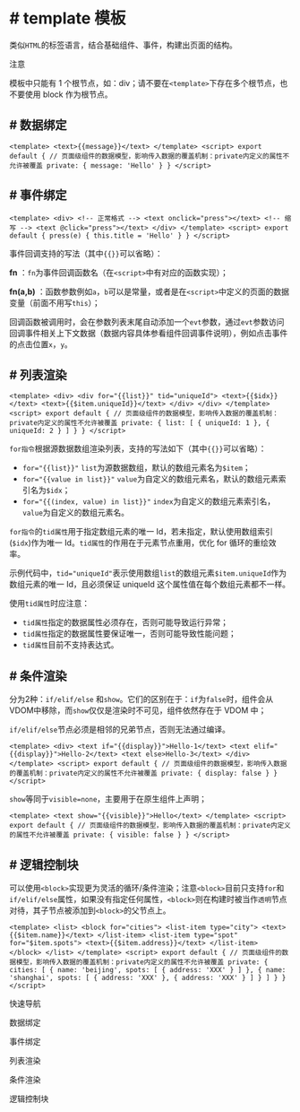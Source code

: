 <!-- 源地址: https://iot.mi.com/vela/quickapp/zh/guide/framework/template/ -->

# # template 模板

类似`HTML`的标签语言，结合基础组件、事件，构建出页面的结构。

注意

模板中只能有 1 个根节点，如：div；请不要在`<template>`下存在多个根节点，也不要使用 block 作为根节点。

## # 数据绑定

``` <template> <text>{{message}}</text> </template> <script> export default { // 页面级组件的数据模型，影响传入数据的覆盖机制：private内定义的属性不允许被覆盖 private: { message: 'Hello' } } </script> ```

## # 事件绑定

``` <template> <div> <!-- 正常格式 --> <text onclick="press"></text> <!-- 缩写 --> <text @click="press"></text> </div> </template> <script> export default { press(e) { this.title = 'Hello' } } </script> ```

事件回调支持的写法（其中`{{}}`可以省略）：

**fn** ：`fn`为事件回调函数名（在`<script>`中有对应的函数实现）；

**fn(a,b)** ：函数参数例如`a`，`b`可以是常量，或者是在`<script>`中定义的页面的数据变量（前面不用写`this`）；

回调函数被调用时，会在参数列表末尾自动添加一个`evt`参数，通过`evt`参数访问回调事件相关上下文数据（数据内容具体参看组件回调事件说明），例如点击事件的点击位置`x`，`y`。

## # 列表渲染

``` <template> <div> <div for="{{list}}" tid="uniqueId"> <text>{{$idx}}</text> <text>{{$item.uniqueId}}</text> </div> </div> </template> <script> export default { // 页面级组件的数据模型，影响传入数据的覆盖机制：private内定义的属性不允许被覆盖 private: { list: [ { uniqueId: 1 }, { uniqueId: 2 } ] } } </script> ```

`for指令`根据源数据数组渲染列表，支持的写法如下（其中`{{}}`可以省略）：

  * `for="{{list}}"` `list`为源数据数组，默认的数组元素名为`$item`；
  * `for="{{value in list}}"` `value`为自定义的数组元素名，默认的数组元素索引名为`$idx`；
  * `for="{{(index, value) in list}}"` `index`为自定义的数组元素索引名，`value`为自定义的数组元素名。

`for指令`的`tid属性`用于指定数组元素的唯一 Id，若未指定，默认使用数组索引(`$idx`)作为唯一 Id。`tid属性`的作用在于元素节点重用，优化 for 循环的重绘效率。

示例代码中，`tid="uniqueId"`表示使用数组`list`的数组元素`$item.uniqueId`作为数组元素的唯一 Id，且必须保证 uniqueId 这个属性值在每个数组元素都不一样。

使用`tid属性`时应注意：

  * `tid属性`指定的数据属性必须存在，否则可能导致运行异常；
  * `tid属性`指定的数据属性要保证唯一，否则可能导致性能问题；
  * `tid属性`目前不支持表达式。

## # 条件渲染

分为2种：`if/elif/else` 和`show`。它们的区别在于：`if`为`false`时，组件会从VDOM中移除，而`show`仅仅是渲染时不可见，组件依然存在于 VDOM 中；

`if/elif/else`节点必须是相邻的兄弟节点，否则无法通过编译。

``` <template> <div> <text if="{{display}}">Hello-1</text> <text elif="{{display}}">Hello-2</text> <text else>Hello-3</text> </div> </template> <script> export default { // 页面级组件的数据模型，影响传入数据的覆盖机制：private内定义的属性不允许被覆盖 private: { display: false } } </script> ```

`show`等同于`visible=none`，主要用于在原生组件上声明；

``` <template> <text show="{{visible}}">Hello</text> </template> <script> export default { // 页面级组件的数据模型，影响传入数据的覆盖机制：private内定义的属性不允许被覆盖 private: { visible: false } } </script> ```

## # 逻辑控制块

可以使用`<block>`实现更为灵活的循环/条件渲染；注意`<block>`目前只支持`for`和`if/elif/else`属性，如果没有指定任何属性，`<block>`则在构建时被当作`透明`节点对待，其子节点被添加到`<block>`的父节点上。

``` <template> <list> <block for="cities"> <list-item type="city"> <text>{{$item.name}}</text> </list-item> <list-item type="spot" for="$item.spots"> <text>{{$item.address}}</text> </list-item> </block> </list> </template> <script> export default { // 页面级组件的数据模型，影响传入数据的覆盖机制：private内定义的属性不允许被覆盖 private: { cities: [ { name: 'beijing', spots: [ { address: 'XXX' } ] }, { name: 'shanghai', spots: [ { address: 'XXX' }, { address: 'XXX' } ] } ] } } </script> ```

快速导航

数据绑定

事件绑定

列表渲染

条件渲染

逻辑控制块
